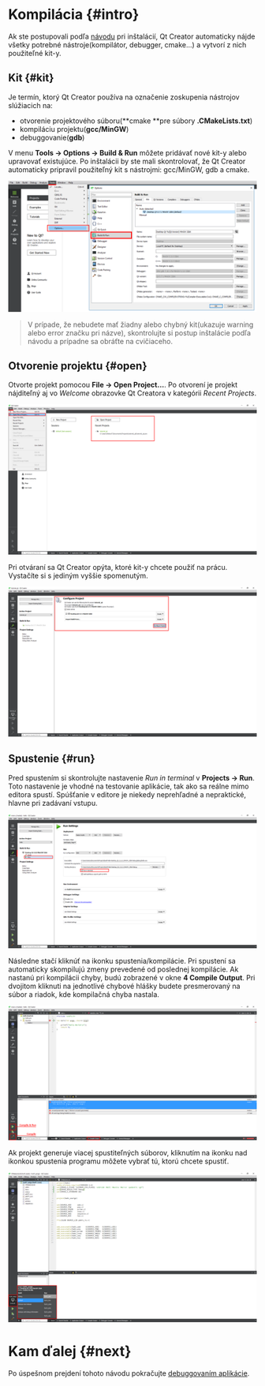# Kompilácia {#intro}

Ak ste postupovali podľa [návodu](/qt-creator/installation.md) pri inštalácií, Qt Creator automaticky nájde všetky potrebné nástroje\(kompilátor, debugger, cmake...\) a vytvorí z nich použiteľné kit-y.

## Kit {#kit}

Je termín, ktorý Qt Creator používa na označenie zoskupenia nástrojov slúžiacich na:

* otvorenie projektového súboru\(**cmake **pre súbory **.CMakeLists.txt**\)
* kompiláciu projektu\(**gcc/MinGW**\)
* debuggovanie\(**gdb**\)

V menu **Tools → Options → Build & Run** môžete pridávať nové kit-y alebo upravovať existujúce. Po inštalácii by ste mali skontrolovať, že Qt Creator automaticky pripravil použiteľný kit s nástrojmi: gcc/MinGW, gdb a cmake.

![](/images/qt-creator/setup_01.png)

> V prípade, že nebudete mať žiadny alebo chybný kit\(ukazuje warning alebo error značku pri názve\), skontrolujte si postup inštalácie podľa návodu a prípadne sa obráťte na cvičiaceho.

## Otvorenie projektu {#open}

Otvorte projekt pomocou **File → Open Project...**. Po otvorení je projekt nájditeľný aj vo _Welcome_ obrazovke Qt Creatora v kategórii _Recent Projects_.

![](/images/qt-creator/open_01.png)

Pri otváraní sa Qt Creator opýta, ktoré kit-y chcete použiť na prácu. Vystačíte si s jediným vyššie spomenutým.

![](/images/qt-creator/open_02.png)

## Spustenie {#run}

Pred spustením si skontrolujte nastavenie _Run in terminal_ v **Projects → Run**. Toto nastavenie je vhodné na testovanie aplikácie, tak ako sa reálne mimo editora spustí. Spúšťanie v editore je niekedy neprehľadné a nepraktické, hlavne pri zadávaní vstupu.

![](/images/qt-creator/open_03.png)

Následne stačí kliknúť na ikonku spustenia/kompilácie. Pri spustení sa automaticky skompilujú zmeny prevedené od poslednej kompilácie. Ak nastanú pri kompilácii chyby, budú zobrazené v okne **4 Compile Output**. Pri dvojitom kliknuti na jednotlivé chybové hlášky budete presmerovaný na súbor a riadok, kde kompilačná chyba nastala.

![](/images/qt-creator/compile_01.png)

Ak projekt generuje viacej spustiteľných súborov, kliknutím na ikonku nad ikonkou spustenia programu môžete vybrať tú, ktorú chcete spustiť.  

![](/images/qt-creator/binaries.png)





# Kam ďalej {#next}

Po úspešnom prejdení tohoto návodu pokračujte [debuggovaním aplikácie](/qt-creator/debug.md).

